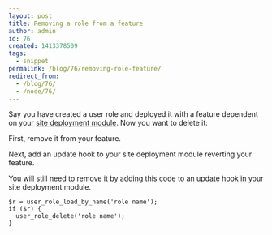 ```yaml
---
layout: post
title: Removing a role from a feature
author: admin
id: 76
created: 1413378509
tags:
  - snippet
permalink: /blog/76/removing-role-feature/
redirect_from:
  - /blog/76/
  - /node/76/
---
```

Say you have created a user role and deployed it with a feature dependent on your [site deployment module](http://blog.dcycle.com/blog/44/what-site-deployment-module). Now you want to delete it:

First, remove it from your feature.

Next, add an update hook to your site deployment module reverting your feature.

You will still need to remove it by adding this code to an update hook in your site deployment module.

    $r = user_role_load_by_name('role name');
    if ($r) {
      user_role_delete('role name');
    }
